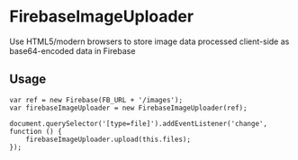 # FirebaseImageUploader

Use HTML5/modern browsers to store image data processed client-side as base64-encoded data in Firebase


## Usage

	var ref = new Firebase(FB_URL + '/images');
	var firebaseImageUploader = new FirebaseImageUploader(ref);

	document.querySelector('[type=file]').addEventListener('change', function () {
		firebaseImageUploader.upload(this.files); 
	});
